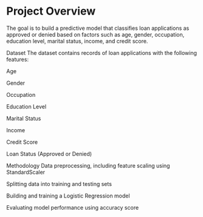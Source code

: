 # Project Overview
The goal is to build a predictive model that classifies loan applications as approved or denied based on factors such as age, gender, occupation, education level, marital status, income, and credit score.

Dataset
The dataset contains records of loan applications with the following features:

Age

Gender

Occupation

Education Level

Marital Status

Income

Credit Score

Loan Status (Approved or Denied)

Methodology
Data preprocessing, including feature scaling using StandardScaler

Splitting data into training and testing sets

Building and training a Logistic Regression model

Evaluating model performance using accuracy score
